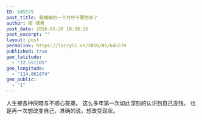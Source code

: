 ```yaml
---
ID: 645579
post_title: 最糟糕的一个月终于要结束了
author: 南 靖男
post_date: 2016-05-28 10:38:26
post_excerpt: ""
layout: post
permalink: https://larryli.cn/2016/05/645579
published: true
geo_latitude:
  - "22.551105"
geo_longitude:
  - "114.061874"
geo_public:
  - "1"
---
```

人生被各种灰暗与不顺心笼罩。
这么多年第一次如此深刻的认识到自己没钱。
也是再一次想改变自己，准确的说，想改变现状。